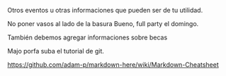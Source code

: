 Otros eventos u otras informaciones que pueden ser de tu utilidad.

No poner vasos al lado de la basura
Bueno, full party el domingo.

También debemos agregar informaciones sobre becas

Majo porfa suba el tutorial de git.


https://github.com/adam-p/markdown-here/wiki/Markdown-Cheatsheet

